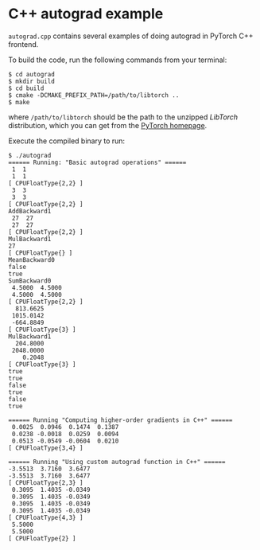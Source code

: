 # C++ autograd example

`autograd.cpp` contains several examples of doing autograd in PyTorch C++ frontend.

To build the code, run the following commands from your terminal:

```shell
$ cd autograd
$ mkdir build
$ cd build
$ cmake -DCMAKE_PREFIX_PATH=/path/to/libtorch ..
$ make
```

where `/path/to/libtorch` should be the path to the unzipped _LibTorch_
distribution, which you can get from the [PyTorch
homepage](https://pytorch.org/get-started/locally/).

Execute the compiled binary to run:

```shell
$ ./autograd
====== Running: "Basic autograd operations" ======
 1  1
 1  1
[ CPUFloatType{2,2} ]
 3  3
 3  3
[ CPUFloatType{2,2} ]
AddBackward1
 27  27
 27  27
[ CPUFloatType{2,2} ]
MulBackward1
27
[ CPUFloatType{} ]
MeanBackward0
false
true
SumBackward0
 4.5000  4.5000
 4.5000  4.5000
[ CPUFloatType{2,2} ]
  813.6625
 1015.0142
 -664.8849
[ CPUFloatType{3} ]
MulBackward1
  204.8000
 2048.0000
    0.2048
[ CPUFloatType{3} ]
true
true
false
true
false
true

====== Running "Computing higher-order gradients in C++" ======
 0.0025  0.0946  0.1474  0.1387
 0.0238 -0.0018  0.0259  0.0094
 0.0513 -0.0549 -0.0604  0.0210
[ CPUFloatType{3,4} ]

====== Running "Using custom autograd function in C++" ======
-3.5513  3.7160  3.6477
-3.5513  3.7160  3.6477
[ CPUFloatType{2,3} ]
 0.3095  1.4035 -0.0349
 0.3095  1.4035 -0.0349
 0.3095  1.4035 -0.0349
 0.3095  1.4035 -0.0349
[ CPUFloatType{4,3} ]
 5.5000
 5.5000
[ CPUFloatType{2} ]
```
